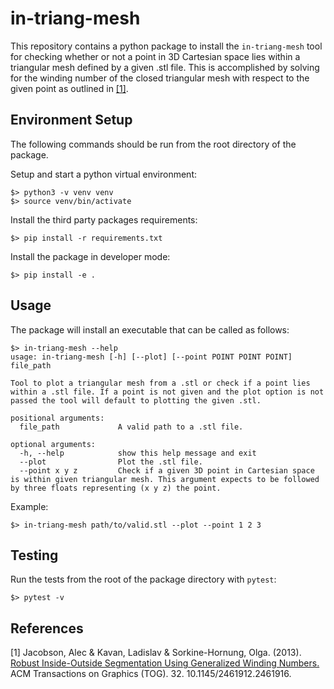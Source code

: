 # in-triang-mesh

This repository contains a python package to install the `in-triang-mesh` tool for checking whether or not a point in 3D Cartesian space lies within a triangular mesh defined by a given .stl file. This is accomplished by solving for the winding number of the closed triangular mesh with respect to the given point as outlined in [[1]](#1).

## Environment Setup

The following commands should be run from the root directory of the package.

Setup and start a python virtual environment:
```
$> python3 -v venv venv
$> source venv/bin/activate
```
Install the third party packages requirements:
```
$> pip install -r requirements.txt
```
Install the package in developer mode:
```
$> pip install -e .
```

## Usage
The package will install an executable that can be called as follows:
```
$> in-triang-mesh --help
usage: in-triang-mesh [-h] [--plot] [--point POINT POINT POINT] file_path

Tool to plot a triangular mesh from a .stl or check if a point lies within a .stl file. If a point is not given and the plot option is not passed the tool will default to plotting the given .stl.

positional arguments:
  file_path             A valid path to a .stl file.

optional arguments:
  -h, --help            show this help message and exit
  --plot                Plot the .stl file.
  --point x y z         Check if a given 3D point in Cartesian space is within given triangular mesh. This argument expects to be followed by three floats representing (x y z) the point.
```
Example:
```
$> in-triang-mesh path/to/valid.stl --plot --point 1 2 3
```

## Testing

Run the tests from the root of the package directory with `pytest`:
```
$> pytest -v
```

## References
<a id="1">[1]</a>
Jacobson, Alec & Kavan, Ladislav & Sorkine-Hornung, Olga. (2013). [Robust Inside-Outside Segmentation Using Generalized Winding Numbers.](https://igl.ethz.ch/projects/winding-number/robust-inside-outside-segmentation-using-generalized-winding-numbers-siggraph-2013-jacobson-et-al.pdf) ACM Transactions on Graphics (TOG). 32. 10.1145/2461912.2461916.